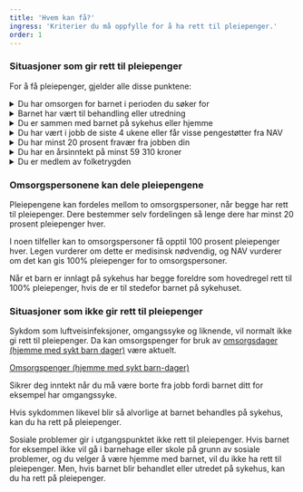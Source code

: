 ```yaml
---
title: 'Hvem kan få?'
ingress: 'Kriterier du må oppfylle for å ha rett til pleiepenger.'
order: 1
---
```


### Situasjoner som gir rett til pleiepenger

For å få pleiepenger, gjelder alle disse punktene:

<div class="accordion">
  <details>
    <summary>Du har omsorgen for barnet i perioden du søker for</summary>
    {% prose %}
    Som regel er det foreldrene som er omsorgspersonene for barnet, også når de ikke bor sammen. Omsorgspersoner kan også være fosterforeldre eller steforeldre.
    
    Andre kan ha rett til pleiepenger hvis de helt eller delvis har omsorgen for barnet i perioden de søker pleiepenger. Dette kan for eksempel være venner, voksne søsken, besteforeldre, tante eller onkel.
    {% endprose %}
  </details>
  <details>
    <summary>Barnet har vært til behandling eller utredning</summary>
    {% prose %}
    Behandlingen eller utredningen må ha vært på sykehus eller annen spesialisthelsetjeneste.
    {% endprose %}
  </details>
  <details>
    <summary>Du er sammen med barnet på sykehus eller hjemme</summary>
    {% prose %}
    Du er sammen med barnet mens det er innlagt, eller du er hjemme fordi barnet trenger pleie hele tiden.
    {% endprose %}
  </details>
  <details>
    <summary>Du har vært i jobb de siste 4 ukene eller får visse pengestøtter fra NAV</summary>
{% prose %}
  Du har vært i jobb i minst 4 uker umiddelbart før pleiepengeperioden starter eller ha en pengestøtte fra NAV som likestilles med jobb.

  Disse pengestøttene kan likestilles med jobb:

  * sykepenger
  * dagpenger
  * foreldrepenger
  * svangerskapspenger
  * omsorgspenger
  * opplæringspenger
{% endprose %}
  </details>
  <details>
    <summary>Du har minst 20 prosent fravær fra jobben din</summary>
  {% prose %}
  Du må ha 20 prosent fravær eller mer fra jobben din de ukene du skal ha pleiepenger.
  {% endprose %}
  </details>
  <details>
    <summary>Du har en årsinntekt på minst 59 310 kroner</summary>
    {% prose %}
    Det tilsvarer halvparten av folketrygdens grunnbeløp.
    {% endprose %}
  </details>
  <details>
    <summary>Du er medlem av folketrygden</summary>
    {% prose %}
    Bor du i Norge, er du vanligvis <a href="javascript:void(0);">medlem av folketrygden</a>.
    {% endprose %}
  </details>
</div>

### Omsorgspersonene kan dele pleiepengene

Pleiepengene kan fordeles mellom to omsorgspersoner, når begge har rett til pleiepenger. Dere bestemmer selv fordelingen så lenge dere har minst 20 prosent pleiepenger hver.

I noen tilfeller kan to omsorgspersoner få opptil 100 prosent pleiepenger hver. Legen vurderer om dette er medisinsk nødvendig, og NAV vurderer om det kan gis 100% pleiepenger for to omsorgspersoner.

Når et barn er innlagt på sykehus har begge foreldre som hovedregel rett til 100% pleiepenger, hvis de er til stedefor barnet på sykehuset.

### Situasjoner som ikke gir rett til pleiepenger

Sykdom som luftveisinfeksjoner, omgangssyke og liknende, vil normalt ikke gi rett til pleiepenger. Da kan omsorgspenger for bruk av [omsorgsdager (hjemme med sykt barn dager)](javascript:void(0);) være aktuelt.

<article class="relative px-6 py-4 grid gap-2 rounded-lg bg-slate-100 has-[a:hover]:bg-slate-200">
  <a class="font-semibold text-lg/snug text-balance before:absolute before:inset-0" href="javascript:void(0);">Omsorgspenger (hjemme med sykt barn-dager)</a>
  <p>Sikrer deg inntekt når du må være borte fra jobb fordi barnet ditt for eksempel har omgangssyke.</p>
</article>

Hvis sykdommen likevel blir så alvorlige at barnet behandles på sykehus, kan du ha rett på pleiepenger.

Sosiale problemer gir i utgangspunktet ikke rett til pleiepenger. Hvis barnet for eksempel ikke vil gå i barnehage eller skole på grunn av sosiale problemer, og du velger å være hjemme med barnet, vil du ikke ha rett til pleiepenger. Men, hvis barnet blir behandlet eller utredet på sykehus, kan du ha rett på pleiepenger.